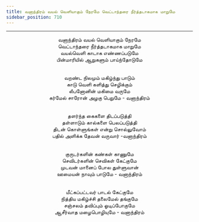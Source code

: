 ```yaml
---
title: வனாந்திரம் வயல் வெளியாகும் நேரமே வெட்டாந்தரை நீர்த்தடாகமாக மாறுமே
sidebar_position: 710
---
```


---
<center>
வனாந்திரம் வயல் வெளியாகும் நேரமே<br/>
வெட்டாந்தரை நீர்த்தடாகமாக மாறுமே<br/>
வயல்வெளி காடாக எண்ணப்படுமே<br/>
பின்மாரியில் ஆறுகளும் பாய்ந்தோடுமே<br/><br/>

வறண்ட நிலமும் மகிழ்ந்து பாடும்<br/>
காடு வெளி களித்து செழிக்கும்<br/>
லீபனோனின் மகிமை வருமே<br/>
கர்மேல் சாரோன் அழகு பெறுமே        - வனாந்திரம்<br/><br/>

தளர்ந்த கைகளை திடப்படுத்தி<br/>
தள்ளாடும் கால்களை பெலப்படுத்தி<br/>
திடன் கொள்ளுங்கள் என்று சொல்லுவோம்<br/>
பதில் அளிக்க தேவன் வருவார்        -வனாந்திரம்<br/><br/>

குருடர்களின் கண்கள் காணுமே<br/>
செவிடர்களின் செவிகள் கேட்குமே<br/>
முடவன் மானைப் போல துள்ளுவான்<br/>
ஊமையன் நாவும் பாடுமே            - வனாந்திரம்<br/><br/>

மீட்கப்பட்டவர் பாடல் கேட்குமே<br/>
நித்திய மகிழ்ச்சி தலைமேல் தங்குமே<br/>
சஞ்சலம் தவிப்பும் ஓடிப்போகுமே<br/>
ஆசீர்வாத மழைபொழியுமே            - வனாந்திரம்
</center>